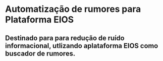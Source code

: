 # Automatização de rumores para Plataforma EIOS
## Destinado para  para redução de ruído informacional, utlizando aplataforma EIOS como buscador de rumores.

